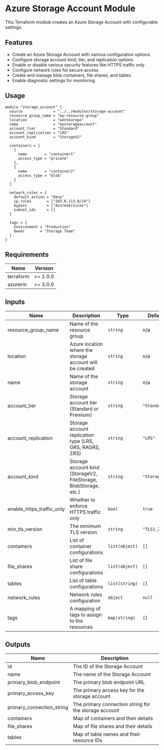 # Azure Storage Account Module

This Terraform module creates an Azure Storage Account with configurable settings.

## Features

- Create an Azure Storage Account with various configuration options
- Configure storage account kind, tier, and replication options
- Enable or disable various security features like HTTPS traffic only
- Configure network rules for secure access
- Create and manage blob containers, file shares, and tables
- Enable diagnostic settings for monitoring

## Usage

```hcl
module "storage_account" {
  source              = "../../modules/storage-account"
  resource_group_name = "my-resource-group"
  location            = "westeurope"
  name                = "mystorageaccount"
  account_tier        = "Standard"
  account_replication = "LRS"
  account_kind        = "StorageV2"
  
  containers = [
    {
      name        = "container1"
      access_type = "private"
    },
    {
      name        = "container2"
      access_type = "blob"
    }
  ]
  
  network_rules = {
    default_action = "Deny"
    ip_rules       = ["203.0.113.0/24"]
    bypass         = ["AzureServices"]
    subnet_ids     = []
  }

  tags = {
    Environment = "Production"
    Owner       = "Storage Team"
  }
}
```

## Requirements

| Name | Version |
|------|---------|
| terraform | >= 1.0.0 |
| azurerm | >= 3.0.0 |

## Inputs

| Name | Description | Type | Default | Required |
|------|-------------|------|---------|:--------:|
| resource_group_name | Name of the resource group | `string` | n/a | yes |
| location | Azure location where the storage account will be created | `string` | n/a | yes |
| name | Name of the storage account | `string` | n/a | yes |
| account_tier | Storage account tier (Standard or Premium) | `string` | `"Standard"` | no |
| account_replication | Storage account replication type (LRS, GRS, RAGRS, ZRS) | `string` | `"LRS"` | no |
| account_kind | Storage account kind (StorageV2, FileStorage, BlobStorage, etc.) | `string` | `"StorageV2"` | no |
| enable_https_traffic_only | Whether to enforce HTTPS traffic only | `bool` | `true` | no |
| min_tls_version | The minimum TLS version | `string` | `"TLS1_2"` | no |
| containers | List of container configurations | `list(object)` | `[]` | no |
| file_shares | List of file share configurations | `list(object)` | `[]` | no |
| tables | List of table configurations | `list(string)` | `[]` | no |
| network_rules | Network rules configuration | `object` | `null` | no |
| tags | A mapping of tags to assign to the resources | `map(string)` | `{}` | no |

## Outputs

| Name | Description |
|------|-------------|
| id | The ID of the Storage Account |
| name | The name of the Storage Account |
| primary_blob_endpoint | The primary blob endpoint URL |
| primary_access_key | The primary access key for the storage account |
| primary_connection_string | The primary connection string for the storage account |
| containers | Map of containers and their details |
| file_shares | Map of file shares and their details |
| tables | Map of table names and their resource IDs |
